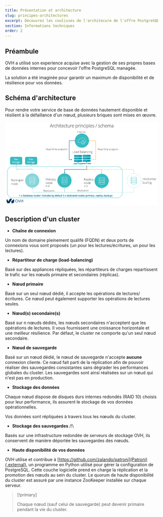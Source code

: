 ```yaml
---
title: Présentation et architecture
slug: principes-architectures
excerpt: Découvrez les coulisses de l'architecure de l'offre PostgreSQL managée
section: Informations techniques
order: 2
---
```


## Préambule

OVH a utilisé son experience acquise avec la gestion de ses propres bases de données internes pour concevoir l'offre PostgreSQL managée.

La solution a été imaginée pour garantir un maximum de disponibilité et de résilience pour vos données.


## Schéma d'architecture
Pour rendre votre service de base de données hautement disponible et résilient à la défaillance d'un nœud, plusieurs briques sont mises en œuvre.

![timeline](images/01.png)

## Description d'un cluster

- **Chaîne de connexion**

Un nom de domaine pleinement qualifé (FQDN) et deux ports de connexions vous sont proposés (un pour les lectures/écritures, un pour les lectures).

- **Répartiteur de charge (load-balancing)**

Basé sur des appliances répliquées, les répartiteurs de charges repartissent le trafic sur les nœuds primaire et secondaires (réplicas).

- **Nœud primaire**

Basé sur un seul nœud dédié, il accepte les opérations de lectures/écritures. Ce nœud peut également supporter les opérations de lectures seules.

- **Nœud(s) secondaire(s)**

Basé sur n nœuds dédiés, les nœuds secondaires n'acceptent que les opérations de lectures. Il vous fournissent une croissance horizontale et une meilleur résilience. Par défaut, le cluster ne comporte qu'un seul nœud secondaire.

- **Nœud de sauvegarde**

Basé sur un nœud dédié, le nœud de sauvegarde n'accepte **aucune** connexion cliente. Ce nœud fait parti de la réplication afin de pouvoir réaliser des sauvegardes consistantes sans dégrader les performances globales du cluster. Les sauvegardes sont ainsi réalisées sur un nœud qui n'est pas en production.

- **Stockage des données**

Chaque nœud dispose de disques durs internes redondés (RAID 10) choisis pour leur performance, ils assurent le stockage de vos données opérationnelles.

Vos données sont répliquées à travers tous les nœuds du cluster.

- **Stockage des sauvegardes**    /!\

Basés sur une infrastructure redondée de serveurs de stockage OVH, ils conservent de manière déportée les sauvegardes des nœuds.

- **Haute disponibilité de vos données**

OVH utilise et contribue à [https://github.com/zalando/patroni](Patroni){.external}, un programme en Python utilisé pour gérer la configuration de PostgreSQL.
Cette couche logicielle prend en charge la réplication et la promotion des nœuds au sein du cluster.
Le quorum de haute disponibilité du cluster est assuré par une instance ZooKeeper installée sur chaque serveur.

> [!primary]
>
> Chaque nœud (sauf celui de sauvegarde) peut devenir primaire pendant la vie du cluster.
>
